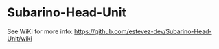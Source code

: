 # Subarino-Head-Unit
See WiKi for more info: https://github.com/estevez-dev/Subarino-Head-Unit/wiki
